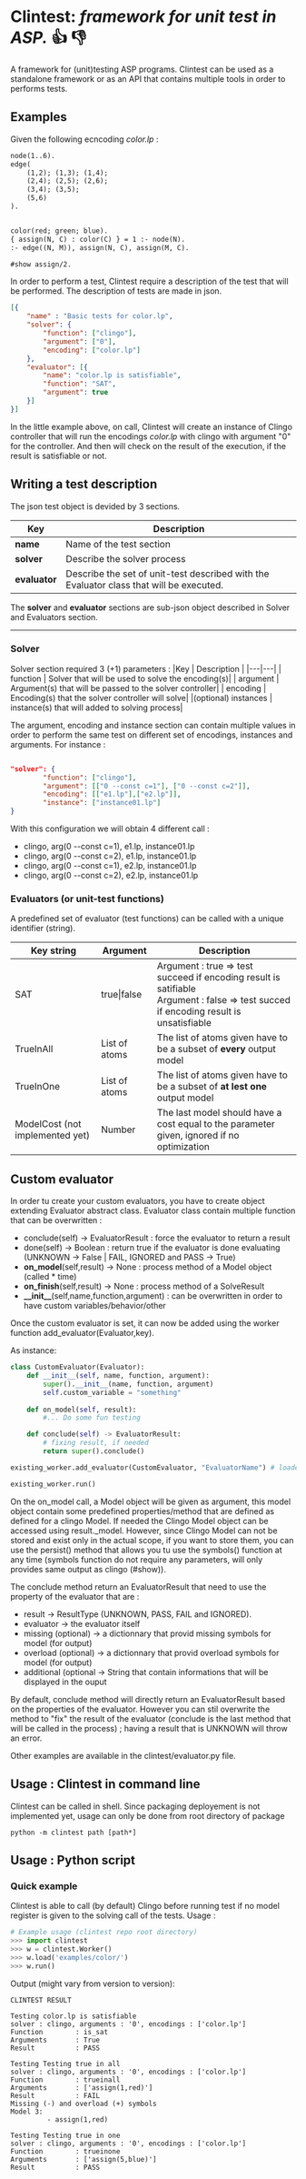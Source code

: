 # Clintest: *framework for unit test in ASP.* :+1: :-1:

A framework for (unit)testing ASP programs. Clintest can be used as a standalone framework or as an API that contains multiple tools in order to performs tests.


## Examples
Given the following ecncoding *color.lp* :
```ASP
node(1..6).
edge(
    (1,2); (1,3); (1,4);
    (2,4); (2,5); (2,6);
    (3,4); (3,5);
    (5,6)
).


color(red; green; blue).
{ assign(N, C) : color(C) } = 1 :- node(N).
:- edge((N, M)), assign(N, C), assign(M, C).

#show assign/2.
```



In order to perform a test, Clintest require a description of the test that will be performed. The description of tests are made in json.
```json
[{
    "name" : "Basic tests for color.lp",
    "solver": {
        "function": ["clingo"],
        "argument": ["0"],
        "encoding": ["color.lp"]
    },
    "evaluator": [{
        "name": "color.lp is satisfiable",
        "function": "SAT",
        "argument": true
    }]
}]

```
In the little example above, on call, Clintest will create an instance of Clingo controller that will run the encodings *color.lp* with clingo with argument "0" for the controller. And then will check on the result of the execution, if the result is satisfiable or not.


## Writing a test description

The json test object is devided by 3 sections.

|Key | Description|
|-------|---------|
|**name** | Name of the test section |
|**solver** | Describe the solver process |
|**evaluator** | Describe the set of unit-test described with the Evaluator class that will be executed.|

The **solver** and **evaluator** sections are sub-json object described in Solver and Evaluators section.

---


### Solver
Solver section required 3 (+1) parameters :
|Key | Description |
|---|---|
| function | Solver that will be used to solve the encoding(s)|
| argument | Argument(s) that will be passed to the solver controller|
| encoding | Encoding(s) that the solver controller will solve|
|(optional) instances | instance(s) that will added to solving process|


The argument, encoding and instance section can contain multiple values in order to perform the same test on different set of encodings, instances and arguments. For instance :
```json

"solver": {
        "function": ["clingo"],
        "argument": [["0 --const c=1"], ["0 --const c=2"]],
        "encoding": [["e1.lp"],["e2.lp"]],
        "instance": ["instance01.lp"]
}
```
With this configuration we will obtain 4 different call :
- clingo, arg(0 --const c=1), e1.lp, instance01.lp 
- clingo, arg(0 --const c=2), e1.lp, instance01.lp 
- clingo, arg(0 --const c=1), e2.lp, instance01.lp 
- clingo, arg(0 --const c=2), e2.lp, instance01.lp 



### Evaluators (or unit-test functions)
A predefined set of evaluator (test functions) can be called with a unique identifier (string).

|Key string|Argument|Description|
|----------|---------|-----------|
|SAT       |true\|false| Argument : true => test succeed if encoding result is satifiable <br>Argument : false => test succed if encoding result is unsatisfiable|
|TrueInAll|List of atoms|The list of atoms given have to be a subset of **every** output model|
|TrueInOne|List of atoms|The list of atoms given have to be a subset of **at lest one** output model|
|ModelCost (not implemented yet) |Number| The last model should have a cost equal to the parameter given, ignored if no optimization|



## Custom evaluator
In order tu create your custom evaluators, you have to create object extending Evaluator abstract class.
Evaluator class contain multiple function that can be overwritten :
 - conclude(self) -> EvaluatorResult : force the evaluator to return a result
 - done(self) -> Boolean : return true if the evaluator is done evaluating (UNKNOWN -> False | FAIL, IGNORED and PASS -> True)
 - **on_model**(self,result) -> None : process method of a Model object (called * time)
 - **on_finish**(self,result) -> None : process method of a SolveResult
 - **\_\_init__**(self,name,function,argument) : can be overwritten in order to have custom variables/behavior/other

Once the custom evaluator is set, it can now be added using the worker function add_evaluator(Evaluator,key).

As instance:
```python
class CustomEvaluator(Evaluator):
    def __init__(self, name, function, argument):
        super().__init__(name, function, argument)
        self.custom_variable = "something"
        
    def on_model(self, result):
        #... Do some fun testing

    def conclude(self) -> EvaluatorResult:
        # fixing result, if needed
        return super().conclude()

existing_worker.add_evaluator(CustomEvaluator, "EvaluatorName") # loaded json test object can now use the "EvaluatorName" key to call the evaluator

existing_worker.run() 
```

On the on_model call, a Model object will be given as argument, this model object contain some predefined properties/method that are defined as defined for a clingo Model. If needed the Clingo Model object can be accessed using result._model. However, since Clingo Model can not be stored and exist only in the actual scope, if you want to store them, you can use the persist() method that allows you tu use the symbols() function at any time (symbols function do not require any parameters, will only provides same output as clingo (#show)).

The conclude method return an EvaluatorResult that need to use the property of the evaluator that are :
- result -> ResultType (UNKNOWN, PASS, FAIL and IGNORED).
- evaluator ->  the evaluator itself
- missing (optional) -> a dictionnary that provid missing symbols for model (for output)
- overload (optional) -> a dictionnary that provid overload symbols for model (for output)
- additional (optional -> String that contain informations that will be displayed in the ouput

By default, conclude method will directly return an EvaluatorResult based on the properties of the evaluator. However you can stil overwrite the method to "fix" the result of the evaluator (conclude is the last method that will be called in the process) ; having a result that is UNKNOWN will throw an error.


Other examples are available in the clintest/evaluator.py file.


## Usage : Clintest in command line
Clintest can be called in shell. Since packaging deployement is not implemented yet, usage can only be done from root directory of package

```commandline
python -m clintest path [path*] 
```

## Usage : Python script
### Quick example
Clintest is able to call (by default) Clingo before running test if no model register is given to the solving call of the tests.
Usage :

```python
# Example usage (clintest repo root directory)
>>> import clintest
>>> w = clintest.Worker()
>>> w.load('examples/color/')
>>> w.run()
```
Output (might vary from version to version):
```console
CLINTEST RESULT

Testing color.lp is satisfiable
solver : clingo, arguments : '0', encodings : ['color.lp']
Function        : is_sat
Arguments       : True
Result          : PASS

Testing Testing true in all
solver : clingo, arguments : '0', encodings : ['color.lp']
Function        : trueinall
Arguments       : ['assign(1,red)']
Result          : FAIL
Missing (-) and overload (+) symbols
Model 3:
         - assign(1,red)

Testing Testing true in one
solver : clingo, arguments : '0', encodings : ['color.lp']
Function        : trueinone
Arguments       : ['assign(5,blue)']
Result          : PASS
```




